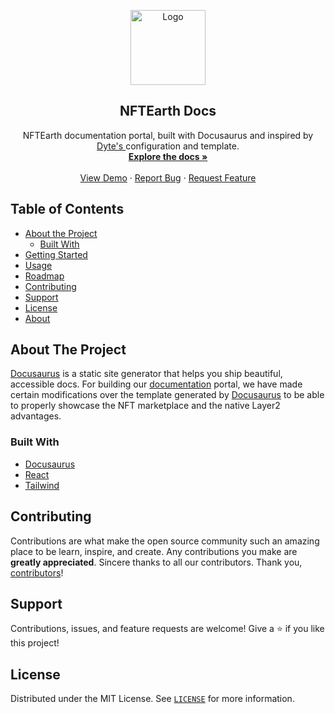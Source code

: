 <!-- PROJECT LOGO -->
<p align="center">
  <a href="https://nftearth.exchange">
    <img src="static/img/osmosis-docs-card.png" alt="Logo" width="120">
  </a>

  <h2 align="center">NFTEarth Docs</h3>

  <p align="center">
    NFTEarth documentation portal, built with Docusaurus and inspired by <a href="https://github.com/dyte-in/docs">Dyte's </a> configuration and template.
    <br />
    <a href="https://docs.nftearth.exchange"><strong>Explore the docs »</strong></a>
    <br />
    <br />
    <a href="https://docs.nftearth.exchange">View Demo</a>
    ·
    <a href="https://github.com/nftearth">Report Bug</a>
    ·
    <a href="https://github.com/nftearth">Request Feature</a>
  </p>
</p>

<!-- TABLE OF CONTENTS -->

## Table of Contents

- [About the Project](#about-the-project)
  - [Built With](#built-with)
- [Getting Started](#getting-started)
- [Usage](#usage)
- [Roadmap](#roadmap)
- [Contributing](#contributing)
- [Support](#support)
- [License](#license)
- [About](#about)

<!-- ABOUT THE PROJECT -->

## About The Project

[Docusaurus](https://docusaurus.io/) is a static site generator that helps you ship beautiful, accessible docs. For building our [documentation](https://docs.nftearth.exchange) portal, we have made certain modifications over the template generated by [Docusaurus](https://docusaurus.io) to be able to properly showcase the NFT marketplace and the native Layer2 advantages.

### Built With

- [Docusaurus](https://docusaurus.io/)
- [React](https://reactjs.org/)
- [Tailwind](https://tailwindcss.com/)

<!-- CONTRIBUTING -->

## Contributing

Contributions are what make the open source community such an amazing place to be learn, inspire, and create. Any contributions you make are **greatly appreciated**. Sincere thanks to all our contributors. Thank you, [contributors](https://github.nftearth)!

## Support

Contributions, issues, and feature requests are welcome!
Give a ⭐️ if you like this project!

<!-- LICENSE -->

## License

Distributed under the MIT License. See [`LICENSE`](./LICENSE) for more information.

<!-- MARKDOWN LINKS & IMAGES -->
<!-- https://www.markdownguide.org/basic-syntax/#reference-style-links -->

